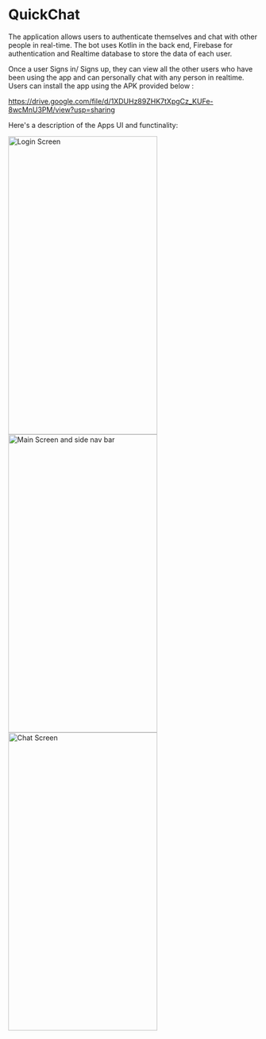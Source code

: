 # QuickChat

The application allows users to authenticate themselves and chat with other people in real-time. The bot uses Kotlin in the back end, Firebase
for authentication and Realtime database to store the data of each user.

Once a user Signs in/ Signs up, they can view all the other users who have been using the app and can personally chat with any person in
realtime. Users can install the app using the APK provided below : 

https://drive.google.com/file/d/1XDUHz89ZHK7tXpgCz_KUFe-8wcMnU3PM/view?usp=sharing

Here's a description of the Apps UI and functinality:

<img src="https://github.com/5hrivathsa/QuickChat/assets/106436631/72f8cd95-9784-40aa-abc3-8cb86da3c6f1" width="300" height="600" alt="Login Screen">
<img src="https://github.com/5hrivathsa/QuickChat/assets/106436631/cb617ebf-077d-4022-bd10-ddf29bf1c31e" width="300" height="600" alt="Main Screen and side nav bar">
<img src="https://github.com/5hrivathsa/QuickChat/assets/106436631/e78e6411-ec2e-42b6-9fd7-ddcc3f1729cd" width="300" height="600" alt="Chat Screen">

